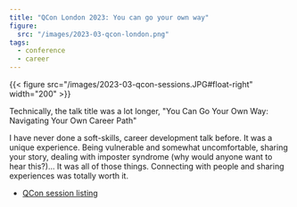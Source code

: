 ```yaml
---
title: "QCon London 2023: You can go your own way"
figure:
  src: "/images/2023-03-qcon-london.png"
tags:
  - conference
  - career
---
```

{{< figure src="/images/2023-03-qcon-sessions.JPG#float-right" width="200" >}}

Technically, the talk title was a lot longer, "You Can Go Your Own Way: Navigating Your Own Career Path"

I have never done a soft-skills, career development talk before. It was a unique experience. Being vulnerable and somewhat uncomfortable, sharing your story, dealing with imposter syndrome (why would anyone want to hear this?)... It was all of those things. Connecting with people and sharing experiences was totally worth it.

- [QCon session listing](https://qconlondon.com/presentation/mar2023/you-can-go-your-own-way-navigating-your-own-career-path)
